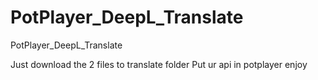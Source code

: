 # PotPlayer_DeepL_Translate
PotPlayer_DeepL_Translate


Just download the 2 files to translate folder Put ur api in potplayer enjoy
